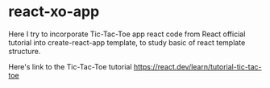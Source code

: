 # react-xo-app
Here I try to incorporate Tic-Tac-Toe app react code from React official tutorial into create-react-app template, to study basic of react template structure.

Here's link to the Tic-Tac-Toe tutorial
https://react.dev/learn/tutorial-tic-tac-toe
